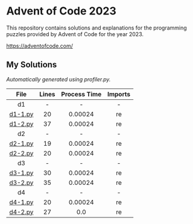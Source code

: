 # Advent of Code 2023

This repository contains solutions and explanations for the programming puzzles provided by Advent of Code for the year 2023.


<https://adventofcode.com/>


## My Solutions
*Automatically generated using profiler.py.*
<!--TABLEBEGIN-->




|File|Lines|Process Time|Imports|
| :---: | :---: | :---: | :---: |
|d1|-|-|-|
|[d1-1.py](d1/d1-1.py)|20|0.00024|re|
|[d1-2.py](d1/d1-2.py)|37|0.00024|re|
|d2|-|-|-|
|[d2-1.py](d2/d2-1.py)|19|0.00024|re|
|[d2-2.py](d2/d2-2.py)|20|0.00024|re|
|d3|-|-|-|
|[d3-1.py](d3/d3-1.py)|30|0.00024|re|
|[d3-2.py](d3/d3-2.py)|35|0.00024|re|
|d4|-|-|-|
|[d4-1.py](d4/d4-1.py)|20|0.00024|re|
|[d4-2.py](d4/d4-2.py)|27|0.0|re|
<!--TABLEEND-->
